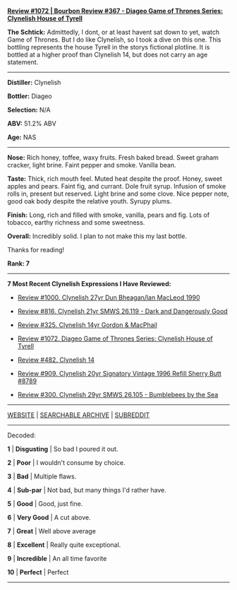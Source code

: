 
[**Review #1072 | Bourbon Review #367 - Diageo Game of Thrones Series: Clynelish House of Tyrell**]( https://t8ke.review/review-1072-clynelish-house-of-tyrell-game-of-thrones-special-release/)

**The Schtick:** Admittedly, I dont, or at least havent sat down to yet, watch Game of Thrones. But I do like Clynelish, so I took a dive on this one. This bottling represents the house Tyrell in the storys fictional plotline. It is bottled at a higher proof than Clynelish 14, but does  not carry an age statement. 

-----

**Distiller:** Clynelish

**Bottler:** Diageo

**Selection:** N/A

**ABV:** 51.2% ABV

**Age:** NAS 

-----

**Nose:**  Rich honey, toffee, waxy fruits. Fresh baked bread. Sweet graham cracker, light brine. Faint pepper and smoke. Vanilla bean.  

**Taste:** Thick, rich mouth feel. Muted heat despite the proof. Honey, sweet apples and pears. Faint fig, and currant. Dole fruit syrup. Infusion of smoke rolls in, present but reserved. Light brine and some clove. Nice pepper note, good oak body despite the relative youth. Syrupy plums. 

**Finish:** Long, rich and filled with smoke, vanilla, pears and fig. Lots of tobacco, earthy richness and some sweetness. 

**Overall:** Incredibly solid. I plan to not make this my last bottle. 

Thanks for reading!

**Rank: 7**

----- 

**7 Most Recent Clynelish Expressions I Have Reviewed:** 

- [Review #1000. Clynelish 27yr Dun Bheagan/Ian MacLeod 1990]( https://t8ke.review/1000-clynelish-27yr-ian-macleod-dun-bheagan-1990/) 

- [Review #816. Clynelish 21yr SMWS 26.119 - Dark and Dangerously Good]( https://t8ke.review/review-816-scotch-malt-whisky-society-26-119-clynelish-21yr-dark-and-dangerously-good/) 

- [Review #325. Clynelish 14yr Gordon &amp; MacPhail]( https://t8ke.review/review-325-clynelish-cask-blend-gordon-macphail/) 

- [Review #1072. Diageo Game of Thrones Series: Clynelish House of Tyrell]( https://t8ke.review/review-1072-clynelish-house-of-tyrell-game-of-thrones-special-release/) 

- [Review #482. Clynelish 14]( https://t8ke.review/review-482-clynelish-14yr-ob/) 

- [Review #909. Clynelish 20yr Signatory Vintage 1996 Refill Sherry Butt #8789]( https://t8ke.review/review-909-clynelish-20yr-signatory-vintage-1995-8789/) 

- [Review #300. Clynelish 29yr SMWS 26.105 - Bumblebees by the Sea]( https://t8ke.review/review-300-smws-26105-bumblebees-by-the-sea/) 

-----

[WEBSITE](https://t8ke.review) | [SEARCHABLE ARCHIVE](https://t8ke.review/review-archive/) | [SUBREDDIT](https://reddit.com/r/t8kereviews)

-----

Decoded:

**1** | **Disgusting** | So bad I poured it out.

**2** | **Poor** | I wouldn't consume by choice.

**3** | **Bad** | Multiple flaws.

**4** | **Sub-par** | Not bad, but many things I'd rather have.

**5** | **Good** | Good, just fine.

**6** | **Very Good** | A cut above.

**7** | **Great** | Well above average

**8** | **Excellent** | Really quite exceptional.

**9** | **Incredible** | An all time favorite

**10** | **Perfect** | Perfect

----

